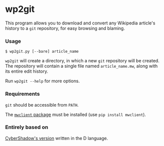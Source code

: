 wp2git
======

This program allows you to download and convert any Wikipedia article's history to a `git` repository, for easy browsing and blaming.

### Usage

    $ wp2git.py [--bare] article_name

`wp2git` will create a directory, in which a new `git` repository will be created.
The repository will contain a single file named `article_name.mw`, along with its entire edit history.

Run `wp2git --help` for more options.

### Requirements

`git` should be accessible from `PATH`.

The [`mwclient` package](http://github.com/mwclient/mwclient) must be installed (use `pip install mwclient`).

### Entirely based on

[CyberShadow's version](http://github.com/CyberShadow/wp2git) written in the D language.
